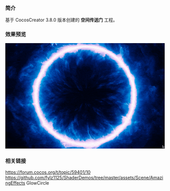 ### 简介
基于 CocosCreator 3.8.0 版本创建的 **空间传送门** 工程。

### 效果预览
![image](../../../gif/202207/2022070409.gif)

### 相关链接
https://forum.cocos.org/t/topic/59401/10        
https://github.com/fylz1125/ShaderDemos/tree/master/assets/Scene/AmazingEffects GlowCircle